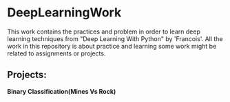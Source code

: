 # DeepLearningWork
This work contains the practices and problem in order to learn deep learning techniques from "Deep Learning With Python" by 'Francois'. All the work in this repository is about practice and learning some work might be related to assignments or projects.

## Projects:
**Binary Classification(Mines Vs Rock)**
